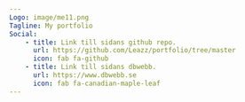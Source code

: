 ```yaml
---
Logo: image/me11.png
Tagline: My portfolio
Social:
    - title: Link till sidans github repo.
      url: https://github.com/Leazz/portfolio/tree/master
      icon: fab fa-github 
    - title: Link till sidans dbwebb.
      url: https://www.dbwebb.se
      icon: fab fa-canadian-maple-leaf
---
```

